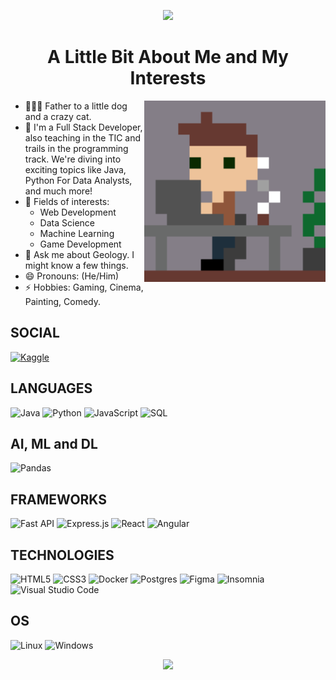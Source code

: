 <!-- ![](https://github.com/SkiereszDiego/SkiereszDiego/blob/main/firstpixelart.gif) -->
<p align="center">
  <img src="https://capsule-render.vercel.app/api?type=waving&color=gradient&text=Hi!&height=100&section=header"/>
</p>

<h1 align="center">
  A Little Bit About Me and My Interests
</h1>

 <img src="https://github.com/SkiereszDiego/SkiereszDiego/blob/main/firstpixelart.gif"  height="290px" align="right" />
 

- 👨‍👩‍👦 Father to a little dog and a crazy cat.
- 🔭 I'm a Full Stack Developer, also teaching in the TIC and trails in the programming track. We're diving into exciting topics like Java, Python For Data Analysts, and much more! 
- 🌱 Fields of interests:
   - Web Development
   - Data Science
   - Machine Learning
   - Game Development            
- 💬 Ask me about Geology. I might know a few things.
- 😄 Pronouns: (He/Him)
- ⚡ Hobbies: Gaming, Cinema, Painting, Comedy.

## SOCIAL

[![Kaggle](https://img.shields.io/badge/LinkedIn-blue?style=for-the-badge&logo=linkedin)](www.linkedin.com/in/skiereszdiego)

## LANGUAGES

![Java](https://img.shields.io/badge/java-black?style=for-the-badge&logo=java)
![Python](https://img.shields.io/badge/python-black?style=for-the-badge&logo=python)
![JavaScript](https://img.shields.io/badge/javascript-black?style=for-the-badge&logo=javascript)
![SQL](https://img.shields.io/badge/sql-black?style=for-the-badge&logo=mysql)

## AI, ML and DL

![Pandas](https://img.shields.io/badge/pandas-black?style=for-the-badge&logo=pandas)

## FRAMEWORKS

![Fast API](https://img.shields.io/badge/FastAPI-black?style=for-the-badge&logo=FastAPI&logoColor=white)
![Express.js](https://img.shields.io/badge/Express.js-black?style=for-the-badge&logo=Express)
![React](https://img.shields.io/badge/react-black?style=for-the-badge&logo=react)
![Angular](https://img.shields.io/badge/Angular-black?style=for-the-badge&logo=angular&logoColor=white)

## TECHNOLOGIES

![HTML5](https://img.shields.io/badge/html5-black?style=for-the-badge&logo=html5)
![CSS3](https://img.shields.io/badge/css3-black?style=for-the-badge&logo=css3)
![Docker](https://img.shields.io/badge/docker-black?style=for-the-badge&logo=docker)
![Postgres](https://img.shields.io/badge/postgres-black?style=for-the-badge&logo=postgresql&logoColor=white)
![Figma](https://img.shields.io/badge/figma-black.svg?style=for-the-badge&logo=figma&logoColor=white)
![Insomnia](https://img.shields.io/badge/Insomnia-black?style=for-the-badge&logo=insomnia&logoColor=5849BE)
![Visual Studio Code](https://img.shields.io/badge/Visual%20Studio%20Code-black.svg?style=for-the-badge&logo=visual-studio-code&logoColor=white)

## OS

![Linux](https://img.shields.io/badge/linux-black?style=for-the-badge&logo=Linux)
![Windows](https://img.shields.io/badge/Windows-black?style=for-the-badge&logo=Windows)

<p align="center">
  <img src="https://capsule-render.vercel.app/api?type=waving&color=gradient&height=100&section=footer"/>
</p>
